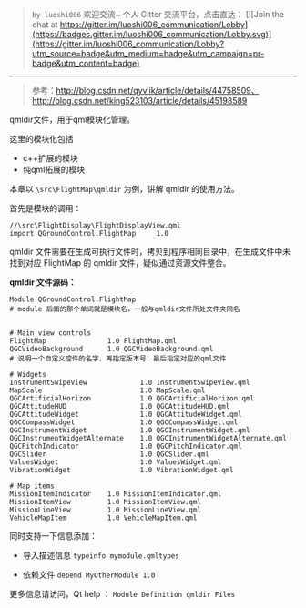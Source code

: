 > `by luoshi006`
> 欢迎交流~ 个人 Gitter 交流平台，点击直达： [![Join the chat at https://gitter.im/luoshi006_communication/Lobby](https://badges.gitter.im/luoshi006_communication/Lobby.svg)](https://gitter.im/luoshi006_communication/Lobby?utm_source=badge&utm_medium=badge&utm_campaign=pr-badge&utm_content=badge)

<hr>

> 参考：http://blog.csdn.net/qyvlik/article/details/44758509、http://blog.csdn.net/king523103/article/details/45198589



qmldir文件，用于qml模块化管理。

这里的模块化包括

- c++扩展的模块
- 纯qml拓展的模块

本章以 `\src\FlightMap\qmldir` 为例，讲解 qmldir 的使用方法。

首先是模块的调用：
```
//\src\FlightDisplay\FlightDisplayView.qml
import QGroundControl.FlightMap     1.0
```

qmldir 文件需要在生成可执行文件时，拷贝到程序相同目录中，在生成文件中未找到对应 FlightMap 的 qmldir 文件，疑似通过资源文件整合。

**qmldir 文件源码：**

```shell
Module QGroundControl.FlightMap
# module 后面的那个单词就是模块名，一般与qmldir文件所处文件夹同名  


# Main view controls
FlightMap               1.0 FlightMap.qml
QGCVideoBackground      1.0 QGCVideoBackground.qml
# 说明一个自定义控件的名字，再指定版本号，最后指定对应的qml文件  

# Widgets
InstrumentSwipeView             1.0 InstrumentSwipeView.qml
MapScale                        1.0 MapScale.qml
QGCArtificialHorizon            1.0 QGCArtificialHorizon.qml
QGCAttitudeHUD                  1.0 QGCAttitudeHUD.qml
QGCAttitudeWidget               1.0 QGCAttitudeWidget.qml
QGCCompassWidget                1.0 QGCCompassWidget.qml
QGCInstrumentWidget             1.0 QGCInstrumentWidget.qml
QGCInstrumentWidgetAlternate    1.0 QGCInstrumentWidgetAlternate.qml
QGCPitchIndicator               1.0 QGCPitchIndicator.qml
QGCSlider                       1.0 QGCSlider.qml
ValuesWidget                    1.0 ValuesWidget.qml
VibrationWidget                 1.0 VibrationWidget.qml

# Map items
MissionItemIndicator    1.0 MissionItemIndicator.qml
MissionItemView         1.0 MissionItemView.qml
MissionLineView         1.0 MissionLineView.qml
VehicleMapItem          1.0 VehicleMapItem.qml
```

同时支持一下信息添加：

- 导入描述信息
      `typeinfo mymodule.qmltypes`

- 依赖文件
      `depend MyOtherModule 1.0`


更多信息请访问，Qt help ： `Module Definition qmldir Files`